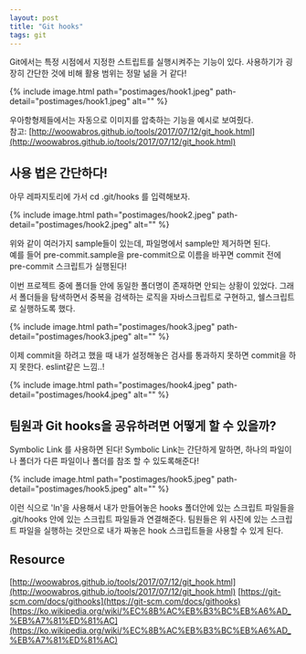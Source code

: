 ```yaml
---
layout: post
title: "Git hooks"
tags: git
---
```


Git에서는 특정 시점에서 지정한 스트립트를 실행시켜주는 기능이 있다. 사용하기가 굉장히 간단한 것에 비해 활용 범위는 정말 넒을 거 같다!

{% include image.html path="postimages/hook1.jpeg" path-detail="postimages/hook1.jpeg" alt="" %}

우아항형제들에서는 자동으로 이미지를 압축하는 기능을 예시로 보여줬다.<br>
참고: [http://woowabros.github.io/tools/2017/07/12/git_hook.html](http://woowabros.github.io/tools/2017/07/12/git_hook.html)

## 사용 법은 간단하다!
아무 레파지토리에 가서 cd .git/hooks 를 입력해보자.

{% include image.html path="postimages/hook2.jpeg" path-detail="postimages/hook2.jpeg" alt="" %}

위와 같이 여러가지 sample들이 있는데, 파일명에서 sample만 제거하면 된다.<br>
예를 들어 pre-commit.sample을 pre-commit으로 이름을 바꾸면 commit 전에 pre-commit 스크립트가 실행된다!

이번 프로젝트 중에 폴더들 안에 동일한 폴더명이 존재하면 안되는 상황이 있었다.
그래서 폴더들을 탐색하면서 중복을 검색하는 로직을 자바스크립트로 구현하고, 쉘스크립트로 실행하도록 했다.

{% include image.html path="postimages/hook3.jpeg" path-detail="postimages/hook3.jpeg" alt="" %}

이제 commit을 하려고 했을 때 내가 설정해놓은 검사를 통과하지 못하면 commit을 하지 못한다. eslint같은 느낌..!
 
{% include image.html path="postimages/hook4.jpeg" path-detail="postimages/hook4.jpeg" alt="" %}

## 팀원과 Git hooks을 공유하려면 어떻게 할 수 있을까?
Symbolic Link 를 사용하면 된다! Symbolic Link는 간단하게 말하면, 하나의 파일이나 폴더가 다른 파일이나 폴더를 참조 할 수 있도록해준다!

{% include image.html path="postimages/hook5.jpeg" path-detail="postimages/hook5.jpeg" alt="" %}

이런 식으로 'ln'을 사용해서 내가 만들어놓은 hooks 폴더안에 있는 스크립트 파일들을 .git/hooks 안에 있는 스크립트 파일들과 연결해준다.
팀원들은 위 사진에 있는 스크립트 파일을 실행하는 것만으로 내가 짜놓은 hook 스크립트들을 사용할 수 있게 된다.


## Resource
[http://woowabros.github.io/tools/2017/07/12/git_hook.html](http://woowabros.github.io/tools/2017/07/12/git_hook.html)
[https://git-scm.com/docs/githooks](https://git-scm.com/docs/githooks)
[https://ko.wikipedia.org/wiki/%EC%8B%AC%EB%B3%BC%EB%A6%AD_%EB%A7%81%ED%81%AC](https://ko.wikipedia.org/wiki/%EC%8B%AC%EB%B3%BC%EB%A6%AD_%EB%A7%81%ED%81%AC)
